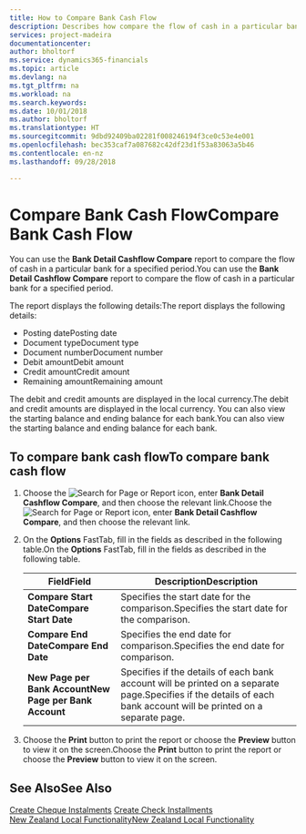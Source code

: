 ```yaml
---
title: How to Compare Bank Cash Flow
description: Describes how compare the flow of cash in a particular bank for a specified period.
services: project-madeira
documentationcenter: 
author: bholtorf
ms.service: dynamics365-financials
ms.topic: article
ms.devlang: na
ms.tgt_pltfrm: na
ms.workload: na
ms.search.keywords: 
ms.date: 10/01/2018
ms.author: bholtorf
ms.translationtype: HT
ms.sourcegitcommit: 9dbd92409ba02281f008246194f3ce0c53e4e001
ms.openlocfilehash: bec353caf7a087682c42df23d1f53a83063a5b46
ms.contentlocale: en-nz
ms.lasthandoff: 09/28/2018

---
```

# <a name="compare-bank-cash-flow"></a><span data-ttu-id="e6094-103">Compare Bank Cash Flow</span><span class="sxs-lookup"><span data-stu-id="e6094-103">Compare Bank Cash Flow</span></span>
<span data-ttu-id="e6094-104">You can use the **Bank Detail Cashflow Compare** report to compare the flow of cash in a particular bank for a specified period.</span><span class="sxs-lookup"><span data-stu-id="e6094-104">You can use the **Bank Detail Cashflow Compare** report to compare the flow of cash in a particular bank for a specified period.</span></span>  

 <span data-ttu-id="e6094-105">The report displays the following details:</span><span class="sxs-lookup"><span data-stu-id="e6094-105">The report displays the following details:</span></span>  

-   <span data-ttu-id="e6094-106">Posting date</span><span class="sxs-lookup"><span data-stu-id="e6094-106">Posting date</span></span>  
-   <span data-ttu-id="e6094-107">Document type</span><span class="sxs-lookup"><span data-stu-id="e6094-107">Document type</span></span>  
-   <span data-ttu-id="e6094-108">Document number</span><span class="sxs-lookup"><span data-stu-id="e6094-108">Document number</span></span>  
-   <span data-ttu-id="e6094-109">Debit amount</span><span class="sxs-lookup"><span data-stu-id="e6094-109">Debit amount</span></span>  
-   <span data-ttu-id="e6094-110">Credit amount</span><span class="sxs-lookup"><span data-stu-id="e6094-110">Credit amount</span></span>  
-   <span data-ttu-id="e6094-111">Remaining amount</span><span class="sxs-lookup"><span data-stu-id="e6094-111">Remaining amount</span></span>  

<span data-ttu-id="e6094-112">The debit and credit amounts are displayed in the local currency.</span><span class="sxs-lookup"><span data-stu-id="e6094-112">The debit and credit amounts are displayed in the local currency.</span></span> <span data-ttu-id="e6094-113">You can also view the starting balance and ending balance for each bank.</span><span class="sxs-lookup"><span data-stu-id="e6094-113">You can also view the starting balance and ending balance for each bank.</span></span>  

## <a name="to-compare-bank-cash-flow"></a><span data-ttu-id="e6094-114">To compare bank cash flow</span><span class="sxs-lookup"><span data-stu-id="e6094-114">To compare bank cash flow</span></span>  

1.  <span data-ttu-id="e6094-115">Choose the ![Search for Page or Report](../../media/ui-search/search_small.png "Search for Page or Report icon") icon, enter **Bank Detail Cashflow Compare**, and then choose the relevant link.</span><span class="sxs-lookup"><span data-stu-id="e6094-115">Choose the ![Search for Page or Report](../../media/ui-search/search_small.png "Search for Page or Report icon") icon, enter **Bank Detail Cashflow Compare**, and then choose the relevant link.</span></span>  
2.  <span data-ttu-id="e6094-116">On the **Options** FastTab, fill in the fields as described in the following table.</span><span class="sxs-lookup"><span data-stu-id="e6094-116">On the **Options** FastTab, fill in the fields as described in the following table.</span></span>  

    |<span data-ttu-id="e6094-117">Field</span><span class="sxs-lookup"><span data-stu-id="e6094-117">Field</span></span>|<span data-ttu-id="e6094-118">Description</span><span class="sxs-lookup"><span data-stu-id="e6094-118">Description</span></span>|  
    |---------------------------------|---------------------------------------|  
    |<span data-ttu-id="e6094-119">**Compare Start Date**</span><span class="sxs-lookup"><span data-stu-id="e6094-119">**Compare Start Date**</span></span>|<span data-ttu-id="e6094-120">Specifies the start date for the comparison.</span><span class="sxs-lookup"><span data-stu-id="e6094-120">Specifies the start date for the comparison.</span></span>|  
    |<span data-ttu-id="e6094-121">**Compare End Date**</span><span class="sxs-lookup"><span data-stu-id="e6094-121">**Compare End Date**</span></span>|<span data-ttu-id="e6094-122">Specifies the end date for comparison.</span><span class="sxs-lookup"><span data-stu-id="e6094-122">Specifies the end date for comparison.</span></span>|  
    |<span data-ttu-id="e6094-123">**New Page per Bank Account**</span><span class="sxs-lookup"><span data-stu-id="e6094-123">**New Page per Bank Account**</span></span>|<span data-ttu-id="e6094-124">Specifies if the details of each bank account will be printed on a separate page.</span><span class="sxs-lookup"><span data-stu-id="e6094-124">Specifies if the details of each bank account will be printed on a separate page.</span></span>|  

3.  <span data-ttu-id="e6094-125">Choose the **Print** button to print the report or choose the **Preview** button to view it on the screen.</span><span class="sxs-lookup"><span data-stu-id="e6094-125">Choose the **Print** button to print the report or choose the **Preview** button to view it on the screen.</span></span>  

## <a name="see-also"></a><span data-ttu-id="e6094-126">See Also</span><span class="sxs-lookup"><span data-stu-id="e6094-126">See Also</span></span>  
 <span data-ttu-id="e6094-127">[Create Cheque Instalments](how-to-create-check-installments.md) </span><span class="sxs-lookup"><span data-stu-id="e6094-127">[Create Check Installments](how-to-create-check-installments.md) </span></span>  
 [<span data-ttu-id="e6094-128">New Zealand Local Functionality</span><span class="sxs-lookup"><span data-stu-id="e6094-128">New Zealand Local Functionality</span></span>](new-zealand-local-functionality.md)

